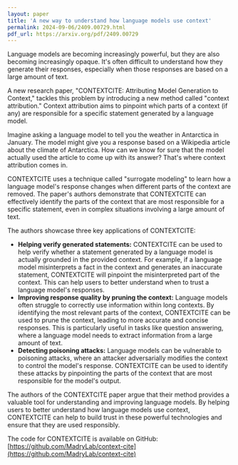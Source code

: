 ```yaml
---
layout: paper
title: 'A new way to understand how language models use context'
permalink: 2024-09-06/2409.00729.html
pdf_url: https://arxiv.org/pdf/2409.00729
---
```


Language models are becoming increasingly powerful, but they are also becoming increasingly opaque. It's often difficult to understand how they generate their responses, especially when those responses are based on a large amount of text.

A new research paper, "CONTEXTCITE: Attributing Model Generation to Context," tackles this problem by introducing a new method called "context attribution." Context attribution aims to pinpoint which parts of a context (if any) are responsible for a specific statement generated by a language model.

Imagine asking a language model to tell you the weather in Antarctica in January. The model might give you a response based on a Wikipedia article about the climate of Antarctica. How can we know for sure that the model actually used the article to come up with its answer? That's where context attribution comes in.

CONTEXTCITE uses a technique called "surrogate modeling" to learn how a language model's response changes when different parts of the context are removed. The paper's authors demonstrate that CONTEXTCITE can effectively identify the parts of the context that are most responsible for a specific statement, even in complex situations involving a large amount of text.

The authors showcase three key applications of CONTEXTCITE:

* **Helping verify generated statements:** CONTEXTCITE can be used to help verify whether a statement generated by a language model is actually grounded in the provided context. For example, if a language model misinterprets a fact in the context and generates an inaccurate statement, CONTEXTCITE will pinpoint the misinterpreted part of the context. This can help users to better understand when to trust a language model's responses.
* **Improving response quality by pruning the context:** Language models often struggle to correctly use information within long contexts. By identifying the most relevant parts of the context, CONTEXTCITE can be used to prune the context, leading to more accurate and concise responses. This is particularly useful in tasks like question answering, where a language model needs to extract information from a large amount of text.
* **Detecting poisoning attacks:** Language models can be vulnerable to poisoning attacks, where an attacker adversarially modifies the context to control the model's response. CONTEXTCITE can be used to identify these attacks by pinpointing the parts of the context that are most responsible for the model's output.

The authors of the CONTEXTCITE paper argue that their method provides a valuable tool for understanding and improving language models. By helping users to better understand how language models use context, CONTEXTCITE can help to build trust in these powerful technologies and ensure that they are used responsibly.

The code for CONTEXTCITE is available on GitHub: [https://github.com/MadryLab/context-cite](https://github.com/MadryLab/context-cite)